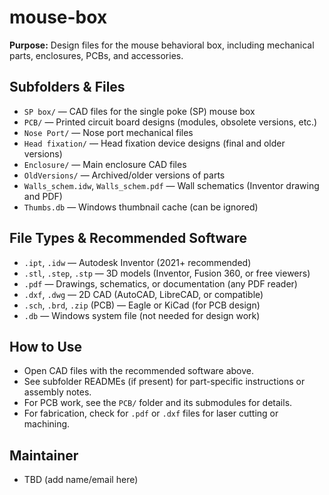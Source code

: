 # mouse-box

**Purpose:**
Design files for the mouse behavioral box, including mechanical parts, enclosures, PCBs, and accessories.

## Subfolders & Files

- `SP box/` — CAD files for the single poke (SP) mouse box
- `PCB/` — Printed circuit board designs (modules, obsolete versions, etc.)
- `Nose Port/` — Nose port mechanical files
- `Head fixation/` — Head fixation device designs (final and older versions)
- `Enclosure/` — Main enclosure CAD files
- `OldVersions/` — Archived/older versions of parts
- `Walls_schem.idw`, `Walls_schem.pdf` — Wall schematics (Inventor drawing and PDF)
- `Thumbs.db` — Windows thumbnail cache (can be ignored)

## File Types & Recommended Software

- `.ipt`, `.idw` — Autodesk Inventor (2021+ recommended)
- `.stl`, `.step`, `.stp` — 3D models (Inventor, Fusion 360, or free viewers)
- `.pdf` — Drawings, schematics, or documentation (any PDF reader)
- `.dxf`, `.dwg` — 2D CAD (AutoCAD, LibreCAD, or compatible)
- `.sch`, `.brd`, `.zip` (PCB) — Eagle or KiCad (for PCB design)
- `.db` — Windows system file (not needed for design work)

## How to Use

- Open CAD files with the recommended software above.
- See subfolder READMEs (if present) for part-specific instructions or assembly notes.
- For PCB work, see the `PCB/` folder and its submodules for details.
- For fabrication, check for `.pdf` or `.dxf` files for laser cutting or machining.

## Maintainer

- TBD (add name/email here) 